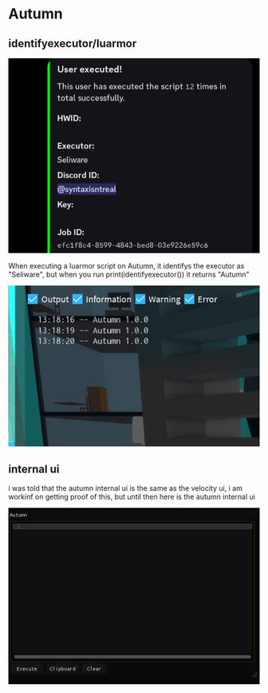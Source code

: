 # Autumn

## identifyexecutor/luarmor

![image](https://raw.githubusercontent.com/jj123llol/Autumn-/refs/heads/main/Screenshot_20250613-202801-052.png)

When executing a luarmor script on Autumn, it identifys the executor as "Seliware",
but when you run print(identifyexecutor()) it returns "Autumn"

![image](https://raw.githubusercontent.com/jj123llol/Autumn-/refs/heads/main/image.png)


## internal ui
i was told that the autumn internal ui is the same as the velocity ui, i am workinf on getting proof of this, but until then here is the autumn internal ui

![image](https://raw.githubusercontent.com/jj123llol/Autumn-/refs/heads/main/image-52%7E2.png)
